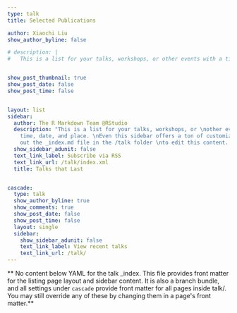 ```yaml
---
type: talk
title: Selected Publications

author: Xiaochi Liu
show_author_byline: false

# description: |
#   This is a list for your talks, workshops, or other events with a time, date, and place.


show_post_thumbnail: true
show_post_date: false
show_post_time: false


layout: list
sidebar:
  author: The R Markdown Team @RStudio
  description: "This is a list for your talks, workshops, or \nother events with a
    time, date, and place. \nEven this sidebar offers a ton of customizations.\n\nCheck
    out the _index.md file in the /talk folder \nto edit this content. \n"
  show_sidebar_adunit: false
  text_link_label: Subscribe via RSS
  text_link_url: /talk/index.xml
  title: Talks that Last


cascade:
  type: talk
  show_author_byline: true
  show_comments: true
  show_post_date: false
  show_post_time: false
  layout: single
  sidebar:
    show_sidebar_adunit: false
    text_link_label: View recent talks
    text_link_url: /talk/
---
```


** No content below YAML for the talk _index. This file provides front matter for the listing page layout and sidebar content. It is also a branch bundle, and all settings under `cascade` provide front matter for all pages inside talk/. You may still override any of these by changing them in a page's front matter.**
